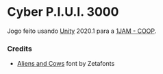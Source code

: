 # Cyber P.I.U.I. 3000
Jogo feito usando [Unity](https://unity.com/) 2020.1 para a [1JAM - COOP](https://itch.io/jam/1jam-coop).


### Credits

- [Aliens and Cows](https://zetafonts.com/collection/532) font by Zetafonts
